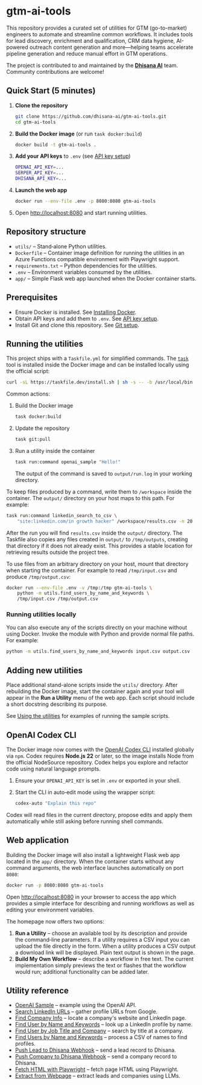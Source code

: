 # gtm-ai-tools

This repository provides a curated set of utilities for GTM (go-to-market) engineers to automate and streamline common workflows. It includes tools for lead discovery, enrichment and qualification, CRM data hygiene, AI-powered outreach content generation and more—helping teams accelerate pipeline generation and reduce manual effort in GTM operations.

The project is contributed to and maintained by the **[Dhisana AI](https://www.dhisana.ai)** team. Community contributions are welcome!


## Quick Start (5 minutes)

1. **Clone the repository**
   ```bash
   git clone https://github.com/dhisana-ai/gtm-ai-tools.git
   cd gtm-ai-tools
   ```
2. **Build the Docker image** (or run `task docker:build`)
   ```bash
   docker build -t gtm-ai-tools .
   ```
3. **Add your API keys** to `.env` (see [API key setup](docs/api_keys.md))
   ```bash
   OPENAI_API_KEY=...
   SERPER_API_KEY=...
   DHISANA_API_KEY=...
   ```
4. **Launch the web app**
   ```bash
   docker run --env-file .env -p 8080:8080 gtm-ai-tools
   ```
5. Open <http://localhost:8080> and start running utilities.

## Repository structure

- `utils/` – Stand‑alone Python utilities.
- `Dockerfile` – Container image definition for running the utilities in an Azure Functions compatible environment with Playwright support.
- `requirements.txt` – Python dependencies for the utilities.
- `.env` – Environment variables consumed by the utilities.
- `app/` – Simple Flask web app launched when the Docker container starts.

## Prerequisites

- Ensure Docker is installed. See [Installing Docker](docs/install_docker.md).
- Obtain API keys and add them to `.env`. See [API key setup](docs/api_keys.md).
- Install Git and clone this repository. See [Git setup](docs/doc.md).


## Running the utilities

This project ships with a `Taskfile.yml` for simplified commands. The
[`task`](https://taskfile.dev) tool is installed inside the Docker image and can
be installed locally using the official script:

```bash
curl -sL https://taskfile.dev/install.sh | sh -s -- -b /usr/local/bin
```

Common actions:

1. Build the Docker image

   ```bash
   task docker:build
   ```

2. Update the repository

   ```bash
   task git:pull
   ```

3. Run a utility inside the container

   ```bash
   task run:command openai_sample "Hello!"
   ```

   The output of the command is saved to `output/run.log` in your working
   directory.

To keep files produced by a command, write them to `/workspace` inside the
container. The `output/` directory on your host maps to this path. For example:

```bash
task run:command linkedin_search_to_csv \
    "site:linkedin.com/in growth hacker" /workspace/results.csv -n 20
```

After the run you will find `results.csv` inside the `output/` directory.
The Taskfile also copies any files created in `output/` to `/tmp/outputs`,
creating that directory if it does not already exist. This provides a stable
location for retrieving results outside the project tree.

To use files from an arbitrary directory on your host, mount that directory when
starting the container. For example to read `/tmp/input.csv` and produce
`/tmp/output.csv`:

```bash
docker run --env-file .env -v /tmp:/tmp gtm-ai-tools \
    python -m utils.find_users_by_name_and_keywords \
    /tmp/input.csv /tmp/output.csv
```

### Running utilities locally

You can also execute any of the scripts directly on your machine without using
Docker. Invoke the module with Python and provide normal file paths. For
example:

```bash
python -m utils.find_users_by_name_and_keywords input.csv output.csv
```

## Adding new utilities

Place additional stand-alone scripts inside the `utils/` directory. After rebuilding the Docker image, start the container again and your tool will appear in the **Run a Utility** menu of the web app. Each script should include a short docstring describing its purpose.

See [Using the utilities](docs/utils_usage.md) for examples of running the sample scripts.

## OpenAI Codex CLI

The Docker image now comes with the [OpenAI Codex CLI](https://github.com/openai/codex)
installed globally via `npm`. Codex requires **Node.js 22** or later, so the image installs
Node from the official NodeSource repository. Codex helps you explore and refactor code using
natural language prompts.

1. Ensure your `OPENAI_API_KEY` is set in `.env` or exported in your shell.
2. Start the CLI in auto‑edit mode using the wrapper script:

   ```bash
   codex-auto "Explain this repo"
   ```

Codex will read files in the current directory, propose edits and apply them
automatically while still asking before running shell commands.

## Web application

Building the Docker image will also install a lightweight Flask web app located
in the `app/` directory. When the container starts without any command
arguments, the web interface launches automatically on port `8080`:

```bash
docker run -p 8080:8080 gtm-ai-tools
```

Open <http://localhost:8080> in your browser to access the app which provides a
simple interface for describing and running workflows as well as editing your
environment variables.

The homepage now offers two options:

1. **Run a Utility** – choose an available tool by its description and provide
   the command‑line parameters. If a utility requires a CSV input you can upload
   the file directly in the form. When a utility produces a CSV output a
   download link will be displayed. Plain text output is shown in the page.
2. **Build My Own Workflow** – describe a workflow in free text. The current
   implementation simply previews the text or flashes that the workflow would
   run; additional functionality can be added later.

## Utility reference

- [OpenAI Sample](docs/utils_usage.md#openai-sample) – example using the OpenAI API.
- [Search LinkedIn URLs](docs/utils_usage.md#search-linkedin-urls) – gather profile URLs from Google.
- [Find Company Info](docs/utils_usage.md#find-company-info) – locate a company's website and LinkedIn page.
- [Find User by Name and Keywords](docs/utils_usage.md#find-user-by-name-and-keywords) – look up a LinkedIn profile by name.
- [Find User by Job Title and Company](docs/utils_usage.md#find-user-by-job-title-and-company) – search by title at a company.
- [Find Users by Name and Keywords](docs/utils_usage.md#find-users-by-name-and-keywords) – process a CSV of names to find profiles.
- [Push Lead to Dhisana Webhook](docs/utils_usage.md#push-lead-to-dhisana-webhook) – send a lead record to Dhisana.
- [Push Company to Dhisana Webhook](docs/utils_usage.md#push-company-to-dhisana-webhook) – send a company record to Dhisana.
- [Fetch HTML with Playwright](utils/fetch_html_playwright.py) – fetch page HTML using Playwright.
- [Extract from Webpage](utils/extract_from_webpage.py) – extract leads and companies using LLMs.

